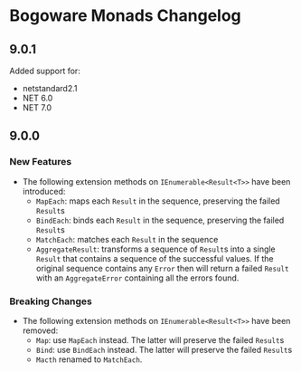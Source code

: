 # Bogoware Monads Changelog

## 9.0.1

Added support for:
- netstandard2.1
- NET 6.0
- NET 7.0

## 9.0.0

### New Features

- The following extension methods on `IEnumerable<Result<T>>` have been introduced:
  - `MapEach`: maps each `Result` in the sequence, preserving the failed `Result`s
  - `BindEach`: binds each `Result` in the sequence, preserving the failed `Result`s
  - `MatchEach`: matches each `Result` in the sequence
  - `AggregateResult`: transforms a sequence of `Result`s into a single `Result` that contains a sequence of the successful values. If the original sequence contains any `Error` then will return a failed `Result` with an `AggregateError` containing all the errors found. 

### Breaking Changes
- The following extension methods on `IEnumerable<Result<T>>` have been removed:
  - `Map`: use `MapEach` instead. The latter will preserve the failed `Result`s
  - `Bind`: use `BindEach` instead. The latter will preserve the failed `Result`s
  - `Macth` renamed to `MatchEach`.